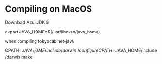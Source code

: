 # Compiling on MacOS

Download Azul JDK 8

export JAVA_HOME=$(/usr/libexec/java_home)

when compiling tokyocabinet-java

CPATH=$JAVA_HOME/include/darwin ./configure
CPATH=$JAVA_HOME/include/darwin make
